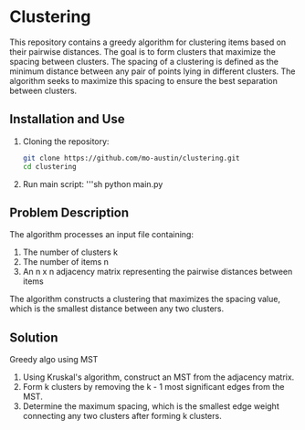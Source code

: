 # Clustering
This repository contains a greedy algorithm for clustering items based on their pairwise distances. The goal is to form clusters that maximize the spacing between clusters. The spacing of a clustering is defined as the minimum distance between any pair of points lying in different clusters. The algorithm seeks to maximize this spacing to ensure the best separation between clusters.

## Installation and Use
1. Cloning the repository:
   ```sh
   git clone https://github.com/mo-austin/clustering.git
   cd clustering
2. Run main script:
   '''sh
   python main.py


## Problem Description
The algorithm processes an input file containing:

1. The number of clusters k
2. The number of items n
3. An n x n adjacency matrix representing the pairwise distances between items
   
The algorithm constructs a clustering that maximizes the spacing value, which is the smallest distance between any two clusters.

## Solution
Greedy algo using MST
1. Using Kruskal's algorithm, construct an MST from the adjacency matrix.
2. Form k clusters by removing the k - 1 most significant edges from the MST.
3. Determine the maximum spacing, which is the smallest edge weight connecting any two clusters after forming k clusters.
